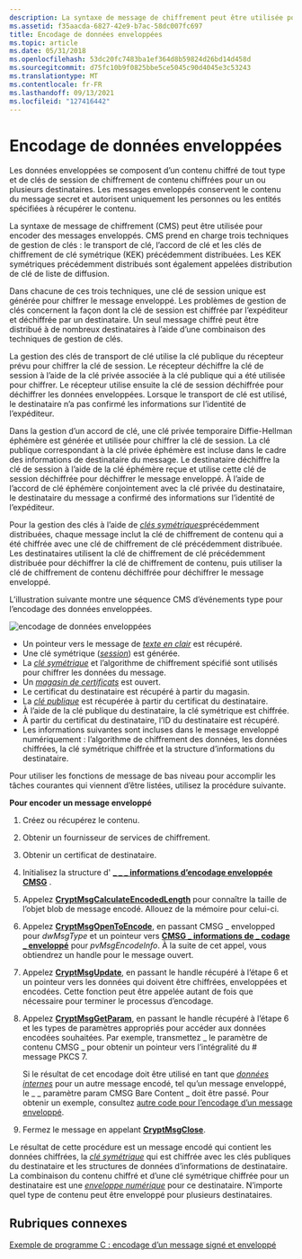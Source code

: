 ```yaml
---
description: La syntaxe de message de chiffrement peut être utilisée pour encoder des messages enveloppés.
ms.assetid: f35aacda-6827-42e9-b7ac-58dc007fc697
title: Encodage de données enveloppées
ms.topic: article
ms.date: 05/31/2018
ms.openlocfilehash: 53dc20fc7483ba1ef364d8b59824d26bd14d458d
ms.sourcegitcommit: d75fc10b9f0825bbe5ce5045c90d4045e3c53243
ms.translationtype: MT
ms.contentlocale: fr-FR
ms.lasthandoff: 09/13/2021
ms.locfileid: "127416442"
---
```

# <a name="encoding-enveloped-data"></a>Encodage de données enveloppées

Les données enveloppées se composent d’un contenu chiffré de tout type et de clés de session de chiffrement de contenu chiffrées pour un ou plusieurs destinataires. Les messages enveloppés conservent le contenu du message secret et autorisent uniquement les personnes ou les entités spécifiées à récupérer le contenu.

La syntaxe de message de chiffrement (CMS) peut être utilisée pour encoder des messages enveloppés. CMS prend en charge trois techniques de gestion de clés : le transport de clé, l’accord de clé et les clés de chiffrement de clé symétrique (KEK) précédemment distribuées. Les KEK symétriques précédemment distribués sont également appelées distribution de clé de liste de diffusion.

Dans chacune de ces trois techniques, une clé de session unique est générée pour chiffrer le message enveloppé. Les problèmes de gestion de clés concernent la façon dont la clé de session est chiffrée par l’expéditeur et déchiffrée par un destinataire. Un seul message chiffré peut être distribué à de nombreux destinataires à l’aide d’une combinaison des techniques de gestion de clés.

La gestion des clés de transport de clé utilise la clé publique du récepteur prévu pour chiffrer la clé de session. Le récepteur déchiffre la clé de session à l’aide de la clé privée associée à la clé publique qui a été utilisée pour chiffrer. Le récepteur utilise ensuite la clé de session déchiffrée pour déchiffrer les données enveloppées. Lorsque le transport de clé est utilisé, le destinataire n’a pas confirmé les informations sur l’identité de l’expéditeur.

Dans la gestion d’un accord de clé, une clé privée temporaire Diffie-Hellman éphémère est générée et utilisée pour chiffrer la clé de session. La clé publique correspondant à la clé privée éphémère est incluse dans le cadre des informations de destinataire du message. Le destinataire déchiffre la clé de session à l’aide de la clé éphémère reçue et utilise cette clé de session déchiffrée pour déchiffrer le message enveloppé. À l’aide de l’accord de clé éphémère conjointement avec la clé privée du destinataire, le destinataire du message a confirmé des informations sur l’identité de l’expéditeur.

Pour la gestion des clés à l’aide de [*clés symétriques*](../secgloss/s-gly.md)précédemment distribuées, chaque message inclut la clé de chiffrement de contenu qui a été chiffrée avec une clé de chiffrement de clé précédemment distribuée. Les destinataires utilisent la clé de chiffrement de clé précédemment distribuée pour déchiffrer la clé de chiffrement de contenu, puis utiliser la clé de chiffrement de contenu déchiffrée pour déchiffrer le message enveloppé.

L’illustration suivante montre une séquence CMS d’événements type pour l’encodage des données enveloppées.

![encodage de données enveloppées](images/envelmsg.png)

-   Un pointeur vers le message de [*texte en clair*](../secgloss/p-gly.md) est récupéré.
-   Une clé symétrique ([*session*](../secgloss/s-gly.md)) est générée.
-   La [*clé symétrique*](../secgloss/s-gly.md) et l’algorithme de chiffrement spécifié sont utilisés pour chiffrer les données du message.
-   Un [*magasin de certificats*](../secgloss/c-gly.md) est ouvert.
-   Le certificat du destinataire est récupéré à partir du magasin.
-   La [*clé publique*](../secgloss/p-gly.md) est récupérée à partir du certificat du destinataire.
-   À l’aide de la clé publique du destinataire, la clé symétrique est chiffrée.
-   À partir du certificat du destinataire, l’ID du destinataire est récupéré.
-   Les informations suivantes sont incluses dans le message enveloppé numériquement : l’algorithme de chiffrement des données, les données chiffrées, la clé symétrique chiffrée et la structure d’informations du destinataire.

Pour utiliser les fonctions de message de bas niveau pour accomplir les tâches courantes qui viennent d’être listées, utilisez la procédure suivante.

**Pour encoder un message enveloppé**

1.  Créez ou récupérez le contenu.
2.  Obtenir un fournisseur de services de chiffrement.
3.  Obtenir un certificat de destinataire.
4.  Initialisez la structure d' [**\_ \_ \_ informations d’encodage enveloppée CMSG**](/windows/desktop/api/Wincrypt/ns-wincrypt-cmsg_enveloped_encode_info) .
5.  Appelez [**CryptMsgCalculateEncodedLength**](/windows/desktop/api/Wincrypt/nf-wincrypt-cryptmsgcalculateencodedlength) pour connaître la taille de l’objet blob de message encodé. Allouez de la mémoire pour celui-ci.
6.  Appelez [**CryptMsgOpenToEncode**](/windows/desktop/api/Wincrypt/nf-wincrypt-cryptmsgopentoencode), en passant CMSG \_ envelopped pour *dwMsgType* et un pointeur vers [**CMSG \_ informations de \_ codage \_ enveloppé**](/windows/desktop/api/Wincrypt/ns-wincrypt-cmsg_enveloped_encode_info) pour *pvMsgEncodeInfo*. À la suite de cet appel, vous obtiendrez un handle pour le message ouvert.
7.  Appelez [**CryptMsgUpdate**](/windows/desktop/api/Wincrypt/nf-wincrypt-cryptmsgupdate), en passant le handle récupéré à l’étape 6 et un pointeur vers les données qui doivent être chiffrées, enveloppées et encodées. Cette fonction peut être appelée autant de fois que nécessaire pour terminer le processus d’encodage.
8.  Appelez [**CryptMsgGetParam**](/windows/desktop/api/Wincrypt/nf-wincrypt-cryptmsggetparam), en passant le handle récupéré à l’étape 6 et les types de paramètres appropriés pour accéder aux données encodées souhaitées. Par exemple, transmettez \_ le paramètre de contenu CMSG \_ pour obtenir un pointeur vers l’intégralité du \# message PKCS 7.

    Si le résultat de cet encodage doit être utilisé en tant que [*données internes*](../secgloss/i-gly.md) pour un autre message encodé, tel qu’un message enveloppé, le \_ \_ paramètre param CMSG Bare Content \_ doit être passé. Pour obtenir un exemple, consultez [autre code pour l’encodage d’un message enveloppé](alternate-code-for-encoding-an-enveloped-message.md).

9.  Fermez le message en appelant [**CryptMsgClose**](/windows/desktop/api/Wincrypt/nf-wincrypt-cryptmsgclose).

Le résultat de cette procédure est un message encodé qui contient les données chiffrées, la [*clé symétrique*](../secgloss/s-gly.md) qui est chiffrée avec les clés publiques du destinataire et les structures de données d’informations de destinataire. La combinaison du contenu chiffré et d’une clé symétrique chiffrée pour un destinataire est une [*enveloppe numérique*](../secgloss/d-gly.md) pour ce destinataire. N’importe quel type de contenu peut être enveloppé pour plusieurs destinataires.

## <a name="related-topics"></a>Rubriques connexes

<dl> <dt>

[Exemple de programme C : encodage d’un message signé et enveloppé](example-c-program-encoding-an-enveloped-signed-message.md)
</dt> </dl>

 

 
